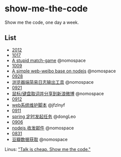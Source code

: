 show-me-the-code
================

Show me the code, one day a week.

## List

* [2012](https://github.com/sdg-sysdev/show-me-the-code/tree/master/2012)
 * [1017](https://github.com/nomospace/match-game)
  * [A stupid match-game](https://github.com/nomospace/match-game) @nomospace
 * [1009](https://github.com/sdg-sysdev/waybo)
  * [A simple web-weibo base on nodejs](https://github.com/sdg-sysdev/waybo) @nomospace
 * [0928](https://github.com/sdg-sysdev/show-me-the-code/tree/master/2012/0928)
  * [浏览器端简易日志输出工具](https://github.com/sdg-sysdev/show-me-the-code/tree/master/2012/0928) @nomospace
 * [0921](https://github.com/sdg-sysdev/show-me-the-code/tree/master/2012/0921)
  * [鼠标/键盘取词并分享到新浪微博](https://github.com/sdg-sysdev/show-me-the-code/tree/master/2012/0921) @nomospace
 * [0912](https://github.com/sdg-sysdev/show-me-the-code/tree/master/2012/0912)
  * [web系统维护脚本](https://github.com/sdg-sysdev/show-me-the-code/tree/master/2012/0912) @jfzlnyf
 * [0911](https://github.com/sdg-sysdev/show-me-the-code/tree/master/2012/0911)
  * [spring 定时发起任务](https://github.com/sdg-sysdev/show-me-the-code/tree/master/2012/0911) @dongLeo
 * [0906](https://github.com/sdg-sysdev/show-me-the-code/tree/master/2012/0906)
  * [nodejs 收发邮件](https://github.com/sdg-sysdev/show-me-the-code/tree/master/2012/0906) @nomospace
 * [0831](https://github.com/sdg-sysdev/show-me-the-code/tree/master/2012/0831)
  * [豆瓣数据获取](https://github.com/sdg-sysdev/show-me-the-code/tree/master/2012/0831) @nomospace

Linus: ["Talk is cheap. Show me the code."](https://lkml.org/lkml/2000/8/25/132) 
